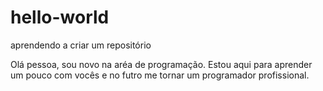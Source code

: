 # hello-world
aprendendo a criar um repositório
 
 Olá pessoa, sou novo na aréa de programação. Estou aqui para aprender um pouco com vocês e no futro me tornar um programador profissional.
